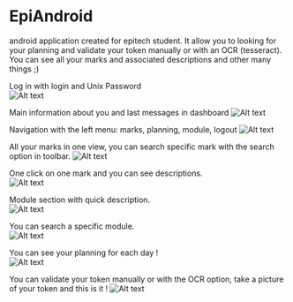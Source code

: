 # EpiAndroid
android application created for epitech student. It allow you to looking for your planning and validate your token manually or with an OCR (tesseract). You can see all your marks and associated descriptions and other many things ;)

Log in with login and Unix Password                           
![Alt text](./screenshots/login_view.png?raw=true "Login")

Main information about you and last messages in dashboard
![Alt text](./screenshots/dashboard_view.png?raw=true "Dashboard")

Navigation with the left menu: marks, planning, module, logout
![Alt text](./screenshots/navigation_drawer.png?raw=true "Navigation drawer")

All your marks in one view, you can search specific mark with the search option in toolbar.
![Alt text](./screenshots/marks_view.png?raw=true "Marks view")

One click on one mark and you can see descriptions.                        
![Alt text](./screenshots/mark_description.png?raw=true "Mark description")

Module section with quick description.                                     
![Alt text](./screenshots/module_view.png?raw=true "Module view")

You can search a specific module.                                       
![Alt text](./screenshots/module_searching_view.png?raw=true "Module search")

You can see your planning for each day !                                             
![Alt text](./screenshots/planning.png?raw=true "Planning view")

You can validate your token manually or with the OCR option, take a picture of your token and this is it !
![Alt text](./screenshots/validate_token.png?raw=true "Token")

